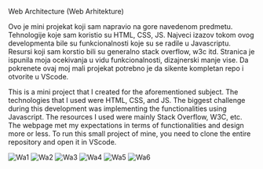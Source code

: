 Web Architecture (Web Arhitekture)

Ovo je mini projekat koji sam napravio na gore navedenom predmetu. Tehnologije koje sam koristio su HTML, CSS, JS. Najveci izazov tokom ovog developmenta bile su funkcionalnosti koje su se radile u Javascriptu. Resursi koji sam korstio bili su generalno stack overflow, w3c itd. Stranica je ispunila moja ocekivanja u vidu funkcionalnosti, dizajnerski manje vise. Da pokrenete ovaj moj mali projekat potrebno je da sikente kompletan repo i otvorite u VScode.

This is a mini project that I created for the aforementioned subject. The technologies that I used were HTML, CSS, and JS. The biggest challenge during this development was implementing the functionalities using Javascript. The resources I used were mainly Stack Overflow, W3C, etc. The webpage met my expectations in terms of functionalities and design more or less. To run this small project of mine, you need to clone the entire repository and open it in VScode.

![Wa1](https://github.com/BelminHadrovic/WA/assets/124454034/5bf7c784-0637-4235-864f-d18265513771)
![Wa2](https://github.com/BelminHadrovic/WA/assets/124454034/3668349a-e664-4867-a7e7-e694f2289bbf)
![Wa3](https://github.com/BelminHadrovic/WA/assets/124454034/24096f38-412c-4ca2-a820-8ce220fb40f1)
![Wa4](https://github.com/BelminHadrovic/WA/assets/124454034/052313e4-7183-4b3a-b71f-81164b5bd400)
![Wa5](https://github.com/BelminHadrovic/WA/assets/124454034/3446f896-0816-4165-b5ff-46319db138b7)
![Wa6](https://github.com/BelminHadrovic/WA/assets/124454034/4de42428-d372-4e7e-8ec4-fe8929aa7df3)

